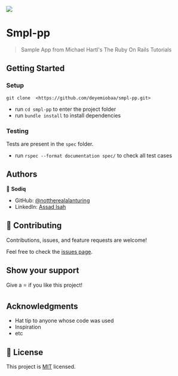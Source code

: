 ![](https://img.shields.io/badge/Microverse-blueviolet)

# Smpl-pp

> Sample App from Michael Hartl's The Ruby On Rails Tutorials

## Getting Started

### Setup
```
git clone  <https://github.com/deyemiobaa/smpl-pp.git>
```
- run ```cd smpl-pp``` to enter the project folder
- run `bundle install` to install dependencies

### Testing
Tests are present in the `spec` folder.
- run `rspec --format documentation spec/` to check all test cases

## Authors

👤 **Sodiq**

- GitHub: [@nottherealalanturing](https://github.com/nottherealalanturing)
- LinkedIn: [Assad Isah](https://linkedin.com/in/assadisah)


## 🤝 Contributing

Contributions, issues, and feature requests are welcome!

Feel free to check the [issues page](https://github.com/deyemiobaa/smpl-pp/issues).

## Show your support

Give a ⭐️ if you like this project!

## Acknowledgments

- Hat tip to anyone whose code was used
- Inspiration
- etc

## 📝 License

This project is [MIT](./MIT.md) licensed.